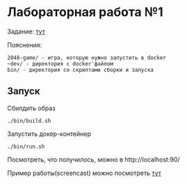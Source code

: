 # Лабораторная работа №1
Задание: [тут](https://docs.google.com/document/d/1Qafo0HQ-6-9MSwoTq3RAzIimidG1yvQ2sKIDAT1-pM4/edit?usp=sharing)

Пояснения:
```
2048-game/ - игра, которую нужно запустить в docker
~dev/ - директория с docker'файлом
bin/ - директория со скриптами сборки и запуска
```

## Запуск
Сбилдить образ
```shell
./bin/build.sh
```

Запустить докер-контейнер
```shell
./bin/run.sh
```

Посмотреть, что получилось, можно в http://localhost:90/

Пример работы(screencast) можно посмотреть [тут](https://drive.google.com/file/d/1DLDOPuAIS02HkmJBOJ6o44mT_k4GCi0F/view?usp=drive_link)